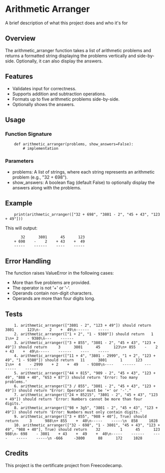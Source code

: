 # Arithmetic Arranger

A brief description of what this project does and who it's for

## Overview

The arithmetic_arranger function takes a list of arithmetic problems and returns a formatted string displaying the problems vertically and side-by-side. Optionally, it can also display the answers.

## Features

- Validates input for correctness.
- Supports addition and subtraction operations.
- Formats up to five arithmetic problems side-by-side.
- Optionally shows the answers.

## Usage
### Function Signature

        def arithmetic_arranger(problems, show_answers=False):
            # implementation

### Parameters

- problems: A list of strings, where each string represents an arithmetic problem (e.g., "32 + 698").
- show_answers: A boolean flag (default False) to optionally display the answers along with the problems.

## Example

        print(arithmetic_arranger(["32 + 698", "3801 - 2", "45 + 43", "123 + 49"]))

This will output:

           32      3801      45      123
        + 698    -    2    + 43    +  49
        -----    ------    ----    -----

## Error Handling

The function raises ValueError in the following cases:

- More than five problems are provided.
- The operator is not '+' or '-'.
- Operands contain non-digit characters.
- Operands are more than four digits long.

## Tests
        1. arithmetic_arranger(["3801 - 2", "123 + 49"]) should return   3801      123\n-    2    +  49\n------    -----
        2. arithmetic_arranger(["1 + 2", "1 - 9380"]) should return   1         1\n+ 2    - 9380\n---    ------
        3. arithmetic_arranger(["3 + 855", "3801 - 2", "45 + 43", "123 + 49"]) should return     3      3801      45      123\n+ 855    -    2    + 43    +  49\n-----    ------    ----    -----
        4. arithmetic_arranger(["11 + 4", "3801 - 2999", "1 + 2", "123 + 49", "1 - 9380"]) should return   11      3801      1      123         1\n+  4    - 2999    + 2    +  49    - 9380\n----    ------    ---    -----    ------
        5. arithmetic_arranger(["44 + 815", "909 - 2", "45 + 43", "123 + 49", "888 + 40", "653 + 87"]) should return 'Error: Too many problems.'
        6. arithmetic_arranger(["3 / 855", "3801 - 2", "45 + 43", "123 + 49"]) should return "Error: Operator must be '+' or '-'."
        7. arithmetic_arranger(["24 + 85215", "3801 - 2", "45 + 43", "123 + 49"]) should return 'Error: Numbers cannot be more than four digits.'
        8. arithmetic_arranger(["98 + 3g5", "3801 - 2", "45 + 43", "123 + 49"]) should return 'Error: Numbers must only contain digits.'
        9. arithmetic_arranger(["3 + 855", "988 + 40"], True) should return     3      988\n+ 855    +  40\n-----    -----\n  858     1028
        10. arithmetic_arranger(["32 - 698", "1 - 3801", "45 + 43", "123 + 49", "988 + 40"], True) should return    32         1      45      123      988\n- 698    - 3801    + 43    +  49    +  40\n-----    ------    ----    -----    -----\n -666     -3800      88      172     1028

## Credits

This project is the certificate project from Freecodecamp.
